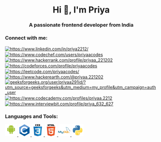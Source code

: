 <h1 align="center">Hi 👋, I'm Priya</h1>
<h3 align="center">A passionate frontend developer from India</h3>

<h3 align="left">Connect with me:</h3>
<p align="left">
<a href="https://www.linkedin.com/in/priya2212/" target="blank"><img align="center" src="https://raw.githubusercontent.com/rahuldkjain/github-profile-readme-generator/master/src/images/icons/Social/linked-in-alt.svg" alt="https://www.linkedin.com/in/priya2212/" height="30" width="40" /></a>
<a href="https://www.codechef.com/users/priyaacodes" target="blank"><img align="center" src="https://cdn.jsdelivr.net/npm/simple-icons@3.1.0/icons/codechef.svg" alt="https://www.codechef.com/users/priyaacodes" height="30" width="40" /></a>
<a href="https://www.hackerrank.com/profile/priyaa_221202" target="blank"><img align="center" src="https://raw.githubusercontent.com/rahuldkjain/github-profile-readme-generator/master/src/images/icons/Social/hackerrank.svg" alt="https://www.hackerrank.com/profile/priyaa_221202" height="30" width="40" /></a>
<a href="https://codeforces.com/profile/priyaacodes" target="blank"><img align="center" src="https://raw.githubusercontent.com/rahuldkjain/github-profile-readme-generator/master/src/images/icons/Social/codeforces.svg" alt="https://codeforces.com/profile/priyaacodes" height="30" width="40" /></a>
<a href="https://leetcode.com/priyaacodes/" target="blank"><img align="center" src="https://raw.githubusercontent.com/rahuldkjain/github-profile-readme-generator/master/src/images/icons/Social/leet-code.svg" alt="https://leetcode.com/priyaacodes/" height="30" width="40" /></a>
<a href="https://www.hackerearth.com/@priyaa.221202" target="blank"><img align="center" src="https://raw.githubusercontent.com/rahuldkjain/github-profile-readme-generator/master/src/images/icons/Social/hackerearth.svg" alt="https://www.hackerearth.com/@priyaa.221202" height="30" width="40" /></a>
<a href="https://auth.geeksforgeeks.org/user/geeksforgeeks.org/user/priyaa291id/?utm_source=geeksforgeeks&utm_medium=my_profile&utm_campaign=auth_user" target="blank"><img align="center" src="https://raw.githubusercontent.com/rahuldkjain/github-profile-readme-generator/master/src/images/icons/Social/geeks-for-geeks.svg" alt="geeksforgeeks.org/user/priyaa291id/?utm_source=geeksforgeeks&utm_medium=my_profile&utm_campaign=auth_user" height="30" width="40" /></a>
<a href="https://www.codecademy.com/profiles/priyaa.2212" target="blank"><img align="center" src="https://raw.githubusercontent.com/rahuldkjain/github-profile-readme-generator/master/src/images/icons/Social/codeacademy-alt.svg" alt="https://www.codecademy.com/profiles/priyaa.2212" height="30" width="40" /></a>
<a href="https://www.interviewbit.com/profile/priya_632_627" target="blank"><img align="center" src="https://raw.githubusercontent.com/rahuldkjain/github-profile-readme-generator/master/src/images/icons/Social/interviewbit-alt.svg" alt="https://www.interviewbit.com/profile/priya_632_627" height="30" width="40" /></a>

  

</p>

<h3 align="left">Languages and Tools:</h3>
<p align="left"> <a href="https://developer.android.com" target="_blank" rel="noreferrer"> <img src="https://raw.githubusercontent.com/devicons/devicon/master/icons/android/android-original-wordmark.svg" alt="android" width="40" height="40"/> </a> <a href="https://www.cprogramming.com/" target="_blank" rel="noreferrer"> <img src="https://raw.githubusercontent.com/devicons/devicon/master/icons/c/c-original.svg" alt="c" width="40" height="40"/> </a> <a href="https://www.w3schools.com/css/" target="_blank" rel="noreferrer"> <img src="https://raw.githubusercontent.com/devicons/devicon/master/icons/css3/css3-original-wordmark.svg" alt="css3" width="40" height="40"/> </a> <a href="https://www.w3.org/html/" target="_blank" rel="noreferrer"> <img src="https://raw.githubusercontent.com/devicons/devicon/master/icons/html5/html5-original-wordmark.svg" alt="html5" width="40" height="40"/> </a> <a href="https://www.mysql.com/" target="_blank" rel="noreferrer"> <img src="https://raw.githubusercontent.com/devicons/devicon/master/icons/mysql/mysql-original-wordmark.svg" alt="mysql" width="40" height="40"/> </a> <a href="https://www.python.org" target="_blank" rel="noreferrer"> <img src="https://raw.githubusercontent.com/devicons/devicon/master/icons/python/python-original.svg" alt="python" width="40" height="40"/> </a> </p>
